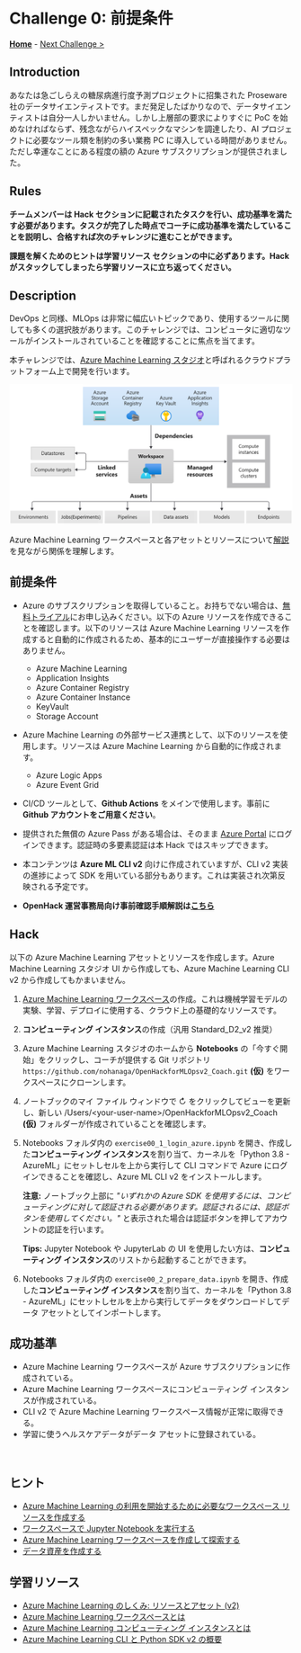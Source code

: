 # Challenge 0: 前提条件

**[Home](./README.md)** - [Next Challenge >](./Challenge-01.md)

## Introduction

あなたは急ごしらえの糖尿病進行度予測プロジェクトに招集された Proseware 社のデータサイエンティストです。まだ発足したばかりなので、データサイエンティストは自分一人しかいません。しかし上層部の要求によりすぐに PoC を始めなければならず、残念ながらハイスペックなマシンを調達したり、AI プロジェクトに必要なツール類を制約の多い業務 PC に導入している時間がありません。ただし幸運なことにある程度の額の Azure サブスクリプションが提供されました。

## Rules
**チームメンバーは Hack セクションに記載されたタスクを行い、成功基準を満たす必要があります。タスクが完了した時点でコーチに成功基準を満たしていることを説明し、合格すれば次のチャレンジに進むことができます。**

**課題を解くためのヒントは学習リソース セクションの中に必ずあります。Hack がスタックしてしまったら学習リソースに立ち返ってください。**


## Description

DevOps と同様、MLOps は非常に幅広いトピックであり、使用するツールに関しても多くの選択肢があります。このチャレンジでは、コンピュータに適切なツールがインストールされていることを確認することに焦点を当てます。

本チャレンジでは、[Azure Machine Learning スタジオ](https://docs.microsoft.com/azure/machine-learning/overview-what-is-machine-learning-studio)と呼ばれるクラウドプラットフォーム上で開発を行います。

![Azure Machine Learning Workspace](./images/001.png)

Azure Machine Learning ワークスペースと各アセットとリソースについて[解説](https://docs.microsoft.com/azure/machine-learning/concept-azure-machine-learning-v2?tabs=cli)を見ながら関係を理解します。

## 前提条件
- Azure のサブスクリプションを取得していること。お持ちでない場合は、[無料トライアル](https://azure.microsoft.com/free/)にお申し込みください。以下の Azure リソースを作成できることを確認します。以下のリソースは Azure Machine Learning リソースを作成すると自動的に作成されるため、基本的にユーザーが直接操作する必要はありません。
  - Azure Machine Learning
  - Application Insights
  - Azure Container Registry
  - Azure Container Instance
  - KeyVault
  - Storage Account
- Azure Machine Learning の外部サービス連携として、以下のリソースを使用します。リソースは Azure Machine Learning から自動的に作成されます。
  - Azure Logic Apps
  - Azure Event Grid
- CI/CD ツールとして、**Github Actions** をメインで使用します。事前に **Github アカウントをご用意ください**。
- 提供された無償の Azure Pass がある場合は、そのまま [Azure Portal](https://portal.azure.com/) にログインできます。認証時の多要素認証は本 Hack ではスキップできます。
- 本コンテンツは **Azure ML CLI v2** 向けに作成されていますが、CLI v2 実装の進捗によって SDK を用いている部分もあります。これは実装され次第反映される予定です。

- **OpenHack 運営事務局向け事前確認手順解説は[こちら](./Solutions/Solution-Challenge-00-1.md)**

## Hack
以下の Azure Machine Learning アセットとリソースを作成します。Azure Machine Learning スタジオ UI から作成しても、Azure Machine Learning CLI v2 から作成してもかまいません。
1. [Azure Machine Learning ワークスペース](https://ml.azure.com/)の作成。これは機械学習モデルの実験、学習、デプロイに使用する、クラウド上の基礎的なリソースです。
1. **コンピューティング インスタンス**の作成（汎用 Standard_D2_v2 推奨）
1. Azure Machine Learning スタジオのホームから **Notebooks** の「今すぐ開始」をクリックし、コーチが提供する Git リポジトリ `https://github.com/nohanaga/OpenHackforMLOpsv2_Coach.git` **(仮)** をワークスペースにクローンします。
1. ノートブックのマイ ファイル ウィンドウで ↻ をクリックしてビューを更新し、新しい /Users/\<your-user-name\>/OpenHackforMLOpsv2_Coach **(仮)** フォルダーが作成されていることを確認します。
1. Notebooks フォルダ内の `exercise00_1_login_azure.ipynb` を開き、作成した**コンピューティング インスタンス**を割り当て、カーネルを「Python 3.8 - AzureML」にセットしセルを上から実行して CLI コマンドで Azure にログインできることを確認し、Azure ML CLI v2 をインストールします。

    **注意:** ノートブック上部に *"いずれかの Azure SDK を使用するには、コンピューティングに対して認証される必要があります。認証されるには、認証ボタンを使用してください。"* と表示された場合は認証ボタンを押してアカウントの認証を行います。

    **Tips:** Jupyter Notebook や JupyterLab の UI を使用したい方は、**コンピューティング インスタンス**のリストから起動することができます。


1. Notebooks フォルダ内の `exercise00_2_prepare_data.ipynb` を開き、作成した**コンピューティング インスタンス**を割り当て、カーネルを「Python 3.8 - AzureML」にセットしセルを上から実行してデータをダウンロードしてデータ アセットとしてインポートします。


## 成功基準

- Azure Machine Learning ワークスペースが Azure サブスクリプションに作成されている。
- Azure Machine Learning ワークスペースにコンピューティング インスタンスが作成されている。
- CLI v2 で Azure Machine Learning ワークスペース情報が正常に取得できる。
- 学習に使うヘルスケアデータがデータ アセットに登録されている。

<br>

## ヒント
- [Azure Machine Learning の利用を開始するために必要なワークスペース リソースを作成する](https://docs.microsoft.com/azure/machine-learning/quickstart-create-resources)
- [ワークスペースで Jupyter Notebook を実行する](https://docs.microsoft.com/azure/machine-learning/how-to-run-jupyter-notebooks)
 - [Azure Machine Learning ワークスペースを作成して探索する](https://microsoftlearning.github.io/DP-100JA-Designing-and-Implementing-a-Data-Science-Solution-on-Azure/Instructions/01-create-a-workspace.html)
- [データ資産を作成する](https://docs.microsoft.com/azure/machine-learning/how-to-create-register-data-assets?tabs=CLI)

## 学習リソース
- [Azure Machine Learning のしくみ: リソースとアセット (v2)](https://docs.microsoft.com/azure/machine-learning/concept-azure-machine-learning-v2?tabs=cli)
- [Azure Machine Learning ワークスペースとは](https://docs.microsoft.com/azure/machine-learning/concept-workspace)
- [Azure Machine Learning コンピューティング インスタンスとは](https://docs.microsoft.com/azure/machine-learning/concept-compute-instance)
- [Azure Machine Learning CLI と Python SDK v2 の概要](https://docs.microsoft.com/azure/machine-learning/concept-v2)

